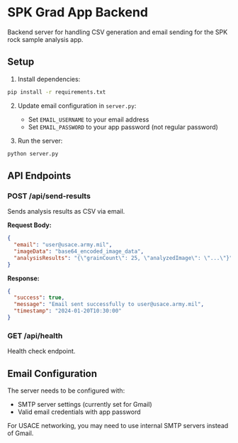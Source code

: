 # SPK Grad App Backend

Backend server for handling CSV generation and email sending for the SPK rock sample analysis app.

## Setup

1. Install dependencies:
```bash
pip install -r requirements.txt
```

2. Update email configuration in `server.py`:
   - Set `EMAIL_USERNAME` to your email address
   - Set `EMAIL_PASSWORD` to your app password (not regular password)

3. Run the server:
```bash
python server.py
```

## API Endpoints

### POST /api/send-results
Sends analysis results as CSV via email.

**Request Body:**
```json
{
  "email": "user@usace.army.mil",
  "imageData": "base64_encoded_image_data",
  "analysisResults": "{\"grainCount\": 25, \"analyzedImage\": \"...\"}"
}
```

**Response:**
```json
{
  "success": true,
  "message": "Email sent successfully to user@usace.army.mil",
  "timestamp": "2024-01-20T10:30:00"
}
```

### GET /api/health
Health check endpoint.

## Email Configuration

The server needs to be configured with:
- SMTP server settings (currently set for Gmail)
- Valid email credentials with app password

For USACE networking, you may need to use internal SMTP servers instead of Gmail.
